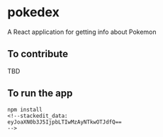 # pokedex
A React application for getting info about Pokemon

## To contribute
TBD 

## To run the app
```
npm install 
<!--stackedit_data:
eyJoaXN0b3J5IjpbLTIwMzAyNTkwOTJdfQ==
-->